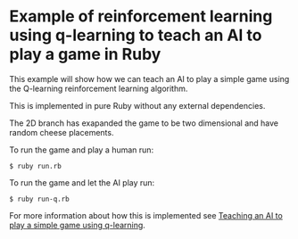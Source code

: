 # Example of reinforcement learning using q-learning to teach an AI to play a game in Ruby
This example will show how we can teach an AI to play a simple game using the Q-learning reinforcement learning algorithm.

This is implemented in pure Ruby without any external dependencies.

The 2D branch has exapanded the game to be two dimensional and have random cheese placements. 

To run the game and play a human run:

```
$ ruby run.rb
```

To run the game and let the AI play run:

```
$ ruby run-q.rb
```

For more information about how this is implemented see [Teaching an AI to play a simple game using q-learning](http://www.practicalai.io/teaching-ai-play-simple-game-using-q-learning/).

